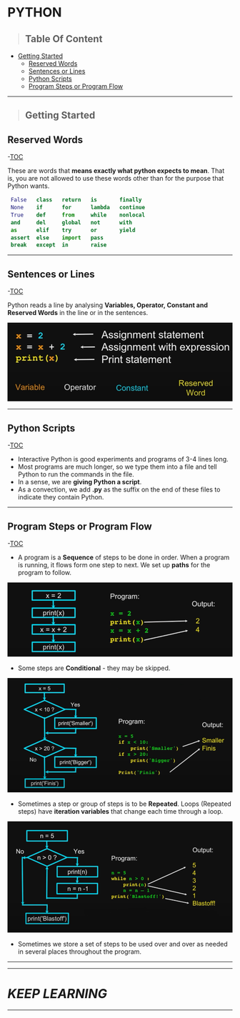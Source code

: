 # PYTHON

>## Table Of Content

 - [Getting Started](#getting-started)
   - [Reserved Words](#reserved-words)
   - [Sentences or Lines](#sentences-or-lines)
   - [Python Scripts](#python-scripts)
   - [Program Steps or Program Flow](#program-steps-or-program-flow)


---

>## Getting Started

## Reserved Words

-[TOC](#table-of-content)

These are words that **means exactly what python expects to mean**. That is, you are not allowed to use these words other than for the purpose that Python wants.

```Python
 False   class   return   is       finally
 None    if      for      lambda   continue
 True    def     from     while    nonlocal
 and     del     global   not      with
 as      elif    try      or       yield
 assert  else    import   pass
 break   except  in       raise
```
---

## Sentences or Lines

-[TOC](#table-of-content)

Python reads a line by analysing **Variables, Operator, Constant and Reserved Words** in the line or in the sentences.

![SentencesOrLines](images/SentencesOrLines.png)

---

## Python Scripts

-[TOC](#table-of-content)

  - Interactive Python is good experiments and programs of 3-4 lines long.
  - Most programs are much longer, so we type them into a file and tell Python to run the commands in the file.
  - In a sense, we are **giving Python a script**.
  - As a convection, we add **.py** as the suffix on the end of these files to indicate they contain Python.

  ---

  ## Program Steps or Program Flow

  -[TOC](#table-of-content)

   - A program is a **Sequence** of steps to be done in order. When a program is running, it flows form one step to next. We set up **paths** for the program to follow.

   ![SequentialSteps](images/SequentialSteps.png)

   - Some steps are **Conditional** - they may be skipped.

   ![ConditionalSteps](images/ConditionalSteps.png)

   - Sometimes a step or group of steps is to be **Repeated**. Loops (Repeated steps) have **iteration variables** that change each time through a loop.

   ![RepeatedSteps](images/RepeatedSteps.png)

   - Sometimes we store a set of steps to be used over and over as needed in several places throughout the program.

   ---



---
# ***KEEP LEARNING***
---

